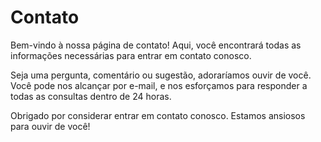 # Contato

Bem-vindo à nossa página de contato! Aqui, você encontrará todas as informações necessárias para entrar em contato conosco.

Seja uma pergunta, comentário ou sugestão, adoraríamos ouvir de você. Você pode nos alcançar por e-mail, e nos esforçamos para responder a todas as consultas dentro de 24 horas.

Obrigado por considerar entrar em contato conosco. Estamos ansiosos para ouvir de você!